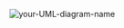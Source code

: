 ![your-UML-diagram-name](http://www.plantuml.com/plantuml/proxy?cache=no&src=https://gist.githubusercontent.com/msaf9/c2ccf1d8cea24bf7a0a26c9842db5240/raw/8e5cbdcee5cf8f94e58434454f6c71d674c3f9e6/useCaseDiagram.iuml)
